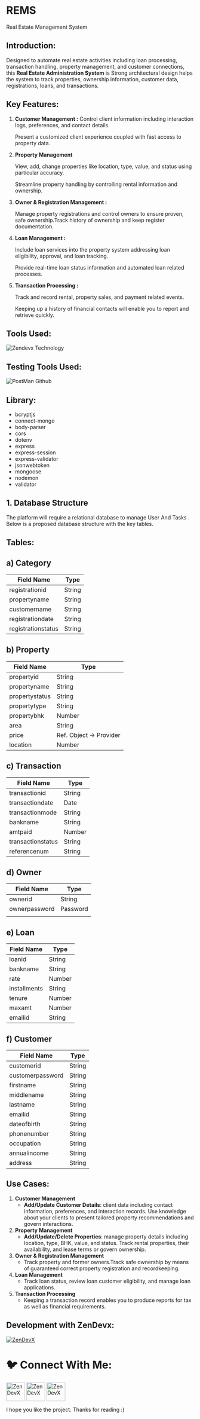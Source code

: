 # REMS
Real Estate Management System
<h2 align="left"> Introduction: </h2>

Designed to automate real estate activities including loan processing, transaction handling, property management, and customer connections, this **Real Estate Administration System** is Strong architectural design helps the system to track properties, ownership information, customer data, registrations, loans, and transactions.

<h2 align="left"> Key Features: </h2>

1. **Customer Management :** Control client information including interaction logs, preferences, and contact details.
    
    Present a customized client experience coupled with fast access to property data.
    
2. **Property Management**
    
    View, add, change properties like location, type, value, and status using particular accuracy.
    
    Streamline property handling by controlling rental information and ownership.
    
3. **Owner & Registration Management :**  

   Manage property registrations and control owners to ensure proven, safe ownership.Track history of ownership and keep register documentation.

4. **Loan Management :**

   Include loan services into the property system addressing loan eligibility, approval, and loan tracking.

   Provide real-time loan status information and automated loan related processes.

5. **Transaction Processing :**
    
    Track and record rental, property sales, and payment related events.
    
    Keeping up a history of financial contacts will enable you to report and retrieve quickly.

<h2 align="left"> Tools Used:</h2>

![Zendevx Technology](https://github.com/user-attachments/assets/36c979fe-929e-44a4-8958-9c15dc466e35)

<h2 align="left"> Testing Tools Used: </h2>

![PostMan Github](https://github.com/user-attachments/assets/3381c639-715f-40b9-85d3-08384553ee12)

<h2 align="left"> Library: </h2>

- bcryptjs
- connect-mongo
- body-parser
- cors
- dotenv
- express
- express-session
- express-validator
- jsonwebtoken
- mongoose
- nodemon
- validator

<h2 align="left"> 1. Database Structure </h2>

The platform will require a relational database to manage User And Tasks . Below is a proposed database structure with the key tables.

<h2 align="left"> Tables: </h2>



<h2 align="left"> a) Category </h2>

| **Field Name** | **Type** |
| --- | --- |
| registrationid | String |
|   propertyname | String |
| customername | String |
| registrationdate | String |
| registrationstatus | String |

<h2 align="left"> b) Property </h2>

| **Field Name** | **Type** |
| --- | --- |
| propertyid | String |
| propertyname | String |
| propertystatus | String |
| propertytype | String |
| propertybhk | Number |
| area | String |
| price | Ref. Object → Provider |
| location | Number |

<h2 align="left"> c) Transaction </h2>

| **Field Name** | **Type** |
| --- | --- |
| transactionid | String |
| transactiondate | Date |
| transactionmode | String |
| bankname | String |
| amtpaid | Number |
| transactionstatus | String |
| referencenum | String |

<h2 align="left"> d) Owner </h2>

| **Field Name** | **Type** |
| --- | --- |
| ownerid | String |
| ownerpassword | Password |
|  |  |

<h2 align="left"> e) Loan </h2>

| **Field Name** | **Type** |
| --- | --- |
| loanid | String |
| bankname | String |
| rate | Number |
| installments | String |
| tenure | Number |
| maxamt | Number |
| emailid | String |

<h2 align="left"> f) Customer </h2>

| **Field Name** | **Type** |
| --- | --- |
| customerid | String |
| customerpassword | String |
| firstname | String |
| middlename | String |
| lastname | String |
| emailid | String |
| dateofbirth | String |
| phonenumber | String |
| occupation | String |
| annualincome | String |
| address | String |

<h2 align="left"> Use Cases: </h2>

1. **Customer Management**
    - **Add/Update Customer Details**: client data including contact information, preferences, and interaction records. Use knowledge about your clients to present tailored property recommendations and govern interactions.
2. **Property Management**
    - **Add/Update/Delete Properties**: manage property details including location, type, BHK, value, and status. Track rental properties, their availability, and lease terms or govern ownership.
3. **Owner & Registration Management**
    - Track property and former owners.Track safe ownership by means of guaranteed correct property registration and recordkeeping.
4. **Loan Management**
    - Track loan status, review loan customer eligibility, and manage loan applications.
5. **Transaction Processing**
    - Keeping a transaction record enables you to produce reports for tax as well as financial requirements.
<h2 align="left"> Development with ZenDevx: </h2>

<a href="https://www.zendevx.com/" target="blank"><img align="center" src="https://github.com/user-attachments/assets/7dd7220f-e83c-4490-9ac2-beab3bcf8c35" alt="ZenDevX" height="auto" width="auto" /></a>

# **🐦 Connect With Me:**
<a href="https://www.linkedin.com/company/zendevx/" target="blank"><img align="center" src="https://github.com/user-attachments/assets/9a6080ca-4265-43e5-8652-9454651970a9" alt="ZenDevX" height="50" width="50" /></a>
<a href="https://www.youtube.com/@zendevx" target="blank"><img align="center" src="https://github.com/user-attachments/assets/1beefdd6-fa17-49c9-bde7-e8f30f539b96" alt="ZenDevX" height="50" width="50" /></a>
<a href="#" target="blank"><img align="center" src="https://github.com/user-attachments/assets/f1eeb865-3d23-407a-9a2b-d76b4e85c6dd" alt="ZenDevX" height="50" width="50" /></a>

I hope you like the project. Thanks for reading :)
